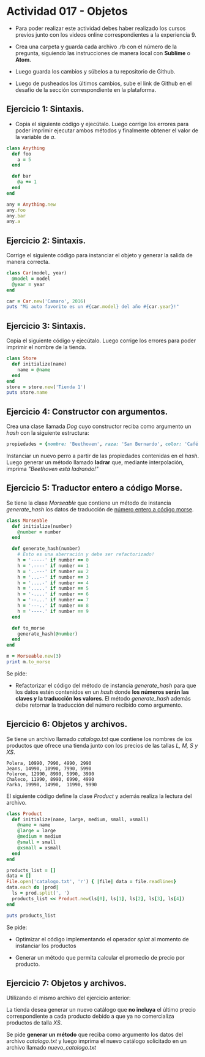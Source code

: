 # Actividad 017 - Objetos

- Para poder realizar este actividad debes haber realizado los cursos previos junto con los videos online correspondientes a la experiencia 9.

- Crea una carpeta y guarda cada archivo .rb con el número de la pregunta, siguiendo las instrucciones de manera local con **Sublime** o **Atom**.

- Luego guarda los cambios y súbelos a tu repositorio de Github.

- Luego de pusheados los últimos cambios, sube el link de Github en el desafío de la sección correspondiente en la plataforma.

## Ejercicio 1: Sintaxis.

- Copia el siguiente código y ejecútalo. Luego corrige los errores para poder imprimir ejecutar ambos métodos y finalmente obtener el valor de la variable de *a*.

~~~ruby
class Anything
  def foo
    a = 5
  end

  def bar
    @a += 1
  end
end

any = Anything.new
any.foo
any.bar
any.a
~~~

## Ejercicio 2: Sintaxis.
Corrige el siguiente código para instanciar el objeto y generar la salida de manera correcta.

~~~ruby
class Car(model, year)
  @model = model
  @year = year
end

car = Car.new('Camaro', 2016)
puts "Mi auto favorito es un #{car.model} del año #{car.year}!"
~~~

## Ejercicio 3: Sintaxis.

Copia el siguiente código y ejecútalo. Luego corrige los errores para poder imprimir el nombre de la tienda.

~~~ruby
class Store
  def initialize(name)
  	name = @name
  end
end
store = store.new('Tienda 1')
puts store.name
~~~

## Ejercicio 4: Constructor con argumentos.

Crea una clase llamada *Dog* cuyo constructor reciba como argumento un *hash* con la siguiente estructura:

~~~ruby
propiedades = {nombre: 'Beethoven', raza: 'San Bernardo', color: 'Café'}
~~~

Instanciar un nuevo perro a partir de las propiedades contenidas en el *hash*. Luego generar un método llamado **ladrar** que, mediante interpolación, imprima *"Beethoven está ladrando!"*


## Ejercicio 5: Traductor entero a código Morse.

Se tiene la clase *Morseable* que contiene un método de instancia *generate_hash* los datos de traducción de <u>número entero a código morse</u>.

~~~ruby
class Morseable
  def initialize(number)
    @number = number
  end

  def generate_hash(number)
    # Esto es una aberración y debe ser refactorizado!
    h = '-----' if number == 0
    h = '.----' if number == 1
    h = '..---' if number == 2
    h = '...--' if number == 3
    h = '....-' if number == 4
    h = '.....' if number == 5
    h = '-....' if number == 6
    h = '--...' if number == 7
    h = '---..' if number == 8
    h = '----.' if number == 9
  end

  def to_morse
    generate_hash(@number)
  end
end

m = Morseable.new(3)
print m.to_morse
~~~

Se pide:

- Refactorizar el código del método de instancia *generate_hash* para que los datos estén contenidos en un *hash* donde **los números serán las claves y la traducción los valores**. El método *generate_hash* además debe retornar la traducción del número recibido como argumento.

## Ejercicio 6: Objetos y archivos.
Se tiene un archivo llamado *catalogo.txt* que contiene los nombres de los productos que ofrece una tienda junto con los precios de las tallas *L, M, S y XS*.

~~~
Polera, 10990, 7990, 4990, 2990
Jeans, 14990, 10990, 7990, 5990
Poleron, 12990, 8990, 5990, 3990
Chaleco, 11990, 8990, 6990, 4990
Parka, 19990, 14990,  11990, 9990
~~~

El siguiente código define la clase *Product* y además realiza la lectura del archivo.

~~~ruby
class Product
  def initialize(name, large, medium, small, xsmall)
    @name = name
    @large = large
    @medium = medium
    @small = small
    @xsmall = xsmall
  end
end

products_list = []
data = []
File.open('catalogo.txt', 'r') { |file| data = file.readlines}
data.each do |prod|
  ls = prod.split(', ')
  products_list << Product.new(ls[0], ls[1], ls[2], ls[3], ls[4])
end

puts products_list
~~~

Se pide:

- Optimizar el código implementando el operador *splat* al momento de instanciar los productos

- Generar un método que permita calcular el promedio de precio por producto.


## Ejercicio 7: Objetos y archivos.

Utilizando el mismo archivo del ejercicio anterior:

La tienda desea generar un nuevo catálogo que **no incluya** el último precio correspondiente a cada producto debido a que ya no comercializa productos de talla *XS*.

Se pide **generar un método** que reciba como argumento los datos del archivo *catalogo.txt* y luego imprima el nuevo catálogo solicitado en un archivo llamado *nuevo_catalogo.txt*
